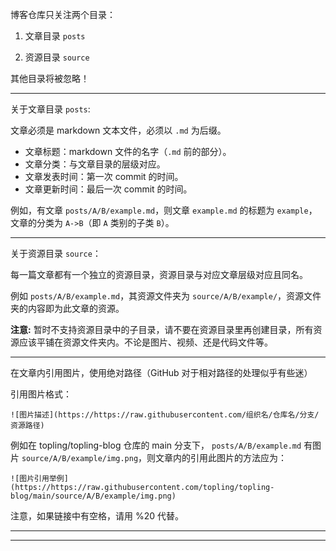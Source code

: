 

博客仓库只关注两个目录：

1. 文章目录 `posts`

2. 资源目录 `source`

其他目录将被忽略！

---

关于文章目录 `posts`:

文章必须是 markdown 文本文件，必须以 `.md` 为后缀。

* 文章标题：markdown 文件的名字（`.md` 前的部分）。
* 文章分类：与文章目录的层级对应。
* 文章发表时间：第一次 commit 的时间。
* 文章更新时间：最后一次 commit 的时间。



例如，有文章 `posts/A/B/example.md`，则文章 `example.md` 的标题为 `example`，文章的分类为 `A->B`（即 `A` 类别的子类 `B`）。

---

关于资源目录 `source`：

每一篇文章都有一个独立的资源目录，资源目录与对应文章层级对应且同名。

例如 `posts/A/B/example.md`，其资源文件夹为 `source/A/B/example/`，资源文件夹的内容即为此文章的资源。

**注意:** 暂时不支持资源目录中的子目录，请不要在资源目录里再创建目录，所有资源应该平铺在资源文件夹内。不论是图片、视频、还是代码文件等。

---

在文章内引用图片，使用绝对路径（GitHub 对于相对路径的处理似乎有些迷）

引用图片格式：

```
![图片描述](https://https://raw.githubusercontent.com/组织名/仓库名/分支/资源路径)
```



例如在 topling/topling-blog 仓库的 main 分支下， `posts/A/B/example.md` 有图片 `source/A/B/example/img.png`，则文章内的引用此图片的方法应为：

`![图片引用举例](https://https://raw.githubusercontent.com/topling/topling-blog/main/source/A/B/example/img.png)`

注意，如果链接中有空格，请用 %20 代替。







------

------

